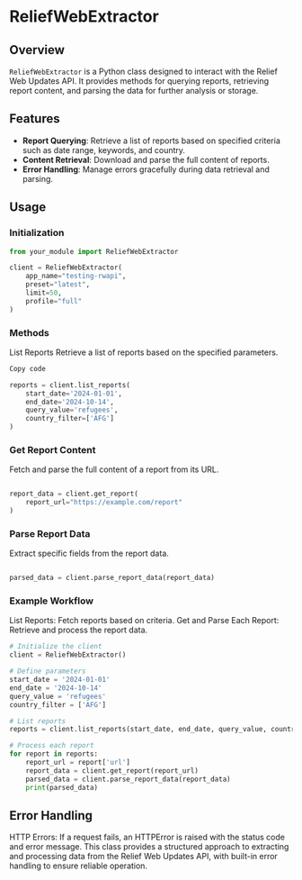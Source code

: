 # ReliefWebExtractor

## Overview

`ReliefWebExtractor` is a Python class designed to interact with the Relief Web Updates API. It provides methods for querying reports, retrieving report content, and parsing the data for further analysis or storage.

## Features

- **Report Querying**: Retrieve a list of reports based on specified criteria such as date range, keywords, and country.
- **Content Retrieval**: Download and parse the full content of reports.
- **Error Handling**: Manage errors gracefully during data retrieval and parsing.

## Usage

### Initialization

```python
from your_module import ReliefWebExtractor

client = ReliefWebExtractor(
    app_name="testing-rwapi",
    preset="latest",
    limit=50,
    profile="full"
)
```

### Methods
List Reports
Retrieve a list of reports based on the specified parameters.

``` python
Copy code

reports = client.list_reports(
    start_date='2024-01-01',
    end_date='2024-10-14',
    query_value='refugees',
    country_filter=['AFG']
)
```

### Get Report Content
Fetch and parse the full content of a report from its URL.

``` python

report_data = client.get_report(
    report_url="https://example.com/report"
)

```


### Parse Report Data
Extract specific fields from the report data.

``` python

parsed_data = client.parse_report_data(report_data)

```

### Example Workflow
List Reports: Fetch reports based on criteria.
Get and Parse Each Report: Retrieve and process the report data.
``` python
# Initialize the client
client = ReliefWebExtractor()

# Define parameters
start_date = '2024-01-01'
end_date = '2024-10-14'
query_value = 'refugees'
country_filter = ['AFG']

# List reports
reports = client.list_reports(start_date, end_date, query_value, country_filter=country_filter)

# Process each report
for report in reports:
    report_url = report['url']
    report_data = client.get_report(report_url)
    parsed_data = client.parse_report_data(report_data)
    print(parsed_data)

```

## Error Handling
HTTP Errors: If a request fails, an HTTPError is raised with the status code and error message.
This class provides a structured approach to extracting and processing data from the Relief Web Updates API, with built-in error handling to ensure reliable operation.
